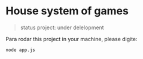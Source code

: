 <h1>House system of games</h1>

> status project: under delelopment
>
Para rodar this project in your machine, please digite:
```
node app.js
```
